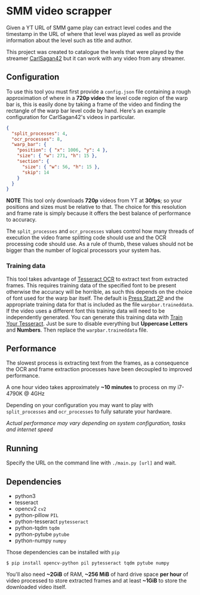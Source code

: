 # SMM video scrapper
Given a YT URL of SMM game play can extract level codes and the timestamp in the URL of where that level was played as well as provide information about the level such as title and author.

This project was created to catalogue the levels that were played by the streamer [CarlSagan42](https://www.twitch.tv/carlsagan42) but it can work with any video from any streamer.

## Configuration
To use this tool you must first provide a `config.json` file containing a rough approximation of where in a **720p video** the level code region of the warp bar is, this is easily done by taking a frame of the video and finding the rectangle of the warp bar level code by hand. Here's an example configuration for CarlSagan42's videos in particular.

```json
{
  "split_processes": 4,
  "ocr_processes": 8,
  "warp_bar": {
    "position": { "x": 1006, "y": 4 },
    "size": { "w": 271, "h": 15 },
    "section": {
      "size": { "w": 56, "h": 15 },
      "skip": 14
    }
  }
}
```

**NOTE** This tool only downloads **720p** videos from YT at **30fps**; so your positions and sizes must be relative to that. The choice for this resolution and frame rate is simply because it offers the best balance of performance to accuracy.

The `split_processes` and `ocr_processes` values control how many threads of execution the video frame splitting code should use and the OCR processing code should use. As a rule of thumb, these values should not be bigger than the number of logical processors your system has.

### Training data
This tool takes advantage of [Tesseract OCR](https://en.wikipedia.org/wiki/Tesseract_(software)) to extract text from extracted frames. This requires training data of the specified font to be present otherwise the accuracy will be horrible, as such this depends on the choice of font used for the warp bar itself. The default is [Press Start 2P](https://fonts.google.com/specimen/Press+Start+2P) and the appropriate training data for that is included as the file `warpbar.traineddata`. If the video uses a different font this training data will need to be independently generated. You can generate this training data with [Train Your Tesseract](http://trainyourtesseract.com/). Just be sure to disable everything but **Uppercase Letters** and **Numbers**. Then  replace the `warpbar.traineddata` file.

## Performance
The slowest process is extracting text from the frames, as a consequence the OCR and frame extraction processes have been decoupled to improved performance.

A one hour video takes approximately **~10 minutes** to process on my i7-4790K @ 4GHz

Depending on your configuration you may want to play with `split_processes` and `ocr_processes` to fully saturate your hardware.

_Actual performance may vary depending on system configuration, tasks and internet speed_

## Running
Specify the URL on the command line with `./main.py [url]` and wait.

## Dependencies
* python3
* tesseract
* opencv2 `cv2`
* python-pillow `PIL`
* python-tesseract `pytesseract`
* python-tqdm `tqdm`
* python-pytube `pytube`
* python-numpy `numpy`

Those dependencies can be installed with `pip`
```
$ pip install opencv-python pil pytesseract tqdm pytube numpy
```

You'll also need **~2GiB** of RAM, **~256 MiB** of hard drive space **per hour** of video processed to store extracted frames and at least **~1GiB** to store the downloaded video itself.